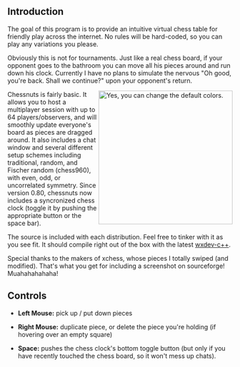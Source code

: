 ## Introduction ##

The goal of this program is to provide an intuitive virtual chess table for friendly play across the internet. No rules will be hard-coded, so you can play any variations you please.

Obviously this is not for tournaments. Just like a real chess board, if your opponent goes to the bathroom you can move all his pieces around and run down his clock. Currently I have no plans to simulate the nervous "Oh good, you're back. Shall we continue?" upon your opponent's return.

<a href='http://sites.google.com/site/jacksankey/files/chessnuts_screenshot.jpg?attredirects=0'><img src='http://sites.google.com/site/jacksankey/files/chessnuts_screenshot.jpg?attredirects=0' align='right' width='300px' title='Yes, you can change the default colors.'></img></a>

Chessnuts is fairly basic. It allows you to host a multiplayer session with up to 64 players/observers, and will smoothly update everyone's board as pieces are dragged around. It also includes a chat window and several different setup schemes including traditional, random, and Fischer random (chess960), with even, odd, or uncorrelated symmetry. Since version 0.80, chessnuts now includes a syncronized chess clock (toggle it by pushing the appropriate button or the space bar).

The source is included with each distribution. Feel free to tinker with it as you see fit. It should compile right out of the box with the latest [wxdev-c++](http://wxdsgn.sourceforge.net/).

Special thanks to the makers of xchess, whose pieces I totally swiped (and modified). That's what you get for including a screenshot on sourceforge! Muahahahahaha!



## Controls ##

  * **Left Mouse:** pick up / put down pieces

  * **Right Mouse:** duplicate piece, or delete the piece you're holding (if hovering over an empty square)

  * **Space:** pushes the chess clock's bottom toggle button (but only if you have recently touched the chess board, so it won't mess up chats).